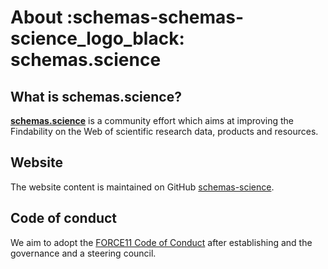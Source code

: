 # About :schemas-schemas-science_logo_black: schemas.science

## What is schemas.science?

**[schemas.science](https://schemas.science)** is a community effort which aims at improving the Findability on the Web
of scientific research data, products and resources.

## Website

The website content is maintained on GitHub [schemas-science](https://github.com/schemas-science/schemas-science.github.io).

## Code of conduct

We aim to adopt the [FORCE11 Code of Conduct](https://www.force11.org/code-conduct) after establishing and the governance and a steering council.

